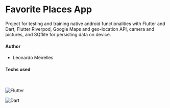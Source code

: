 # Favorite Places App

Project for testing and training native android functionalities with Flutter and Dart, Flutter Riverpod, Google Maps and geo-location API, camera and pictures, and SQflite for persisting data on device. 

#### Author
- Leonardo Meirelles

#### Techs used
<br/>

![Flutter](https://img.shields.io/badge/Flutter-%2302569B.svg?style=for-the-badge&logo=Flutter&logoColor=white)

![Dart](https://img.shields.io/badge/dart-%230175C2.svg?style=for-the-badge&logo=dart&logoColor=white)

